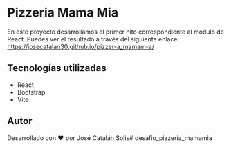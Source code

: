 # Pizzeria Mama Mia
En este proyecto desarrollamos el primer hito correspondiente al modulo de React. Puedes ver el resultado a través del siguiente enlace: https://josecatalan30.github.io/pizzer-a_mamam-a/

## Tecnologías utilizadas
- React
- Bootstrap
- Vite

## Autor
Desarrollado con :heart: por José Catalán Solis# desafio_pizzeria_mamamia
